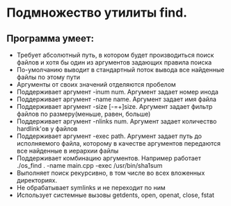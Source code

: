 # Подмножество утилиты find.

## Программа умеет:

- Требует абсолютный путь, в котором будет производиться поиск файлов и хотя бы один из аргументов задающих правила поиска
- По-умолчанию выводит в стандартный поток вывода все найденные файлы по этому пути
- Аргументы от своих значений отделяются пробелом
- Поддерживает аргумент -inum num. Аргумент задает номер инода
- Поддерживает аргумент -name name. Аргумент задает имя файла
- Поддерживает аргумент -size [-=+]size. Аргумент задает фильтр файлов по размеру(меньше, равен, больше)
- Поддерживает аргумент -nlinks num. Аргумент задает количество hardlink'ов у файлов
- Поддерживает аргумент -exec path. Аргумент задает путь до исполняемого файла, которому в качестве аргументов передаются все найденные в иерархии файлы
- Поддерживает комбинацию аргументов. Например работает ./os_find . -name main.cpp -exec /usr/bin/sha1sum
- Выполняет поиск рекурсивно, в том числе во всех вложенных директориях.
- Не обрабатывает symlinks и не переходит по ним
- Использует системные вызовы getdents, open, openat, close, fstat
